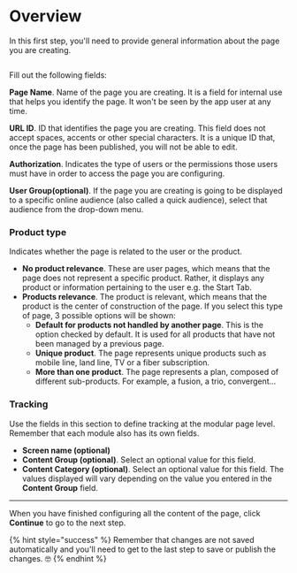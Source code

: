 # Overview

In this first step, you'll need to provide general information about the page you are creating.

<figure><img src="../.gitbook/assets/NewPage.png" alt=""><figcaption></figcaption></figure>

Fill out the following fields:

**Page Name**. Name of the page you are creating. It is a field for internal use that helps you identify the page. It won't be seen by the app user at any time.

**URL ID**. ID that identifies the page you are creating. This field does not accept spaces, accents or other special characters. It is a unique ID that, once the page has been published, you will not be able to edit.

**Authorization**. Indicates the type of users or the permissions those users must have in order to access the page you are configuring.

**User Group(optional)**. If the page you are creating is going to be displayed to a specific online audience (also called a quick audience), select that audience from the drop-down menu.

### **Product type**

Indicates whether the page is related to the user or the product.

* **No product relevance**. These are user pages, which means that the page does not represent a specific product. Rather, it displays any product or information pertaining to the user e.g. the Start Tab.
* **Products relevance**. The product is relevant, which means that the product is the center of construction of the page. If you select this type of page, 3 possible options will be shown:
  * **Default for products not handled by another page**. This is the option checked by default. It is used for all products that have not been managed by a previous page.
  * **Unique product**. The page represents unique products such as mobile line, land line, TV or a fiber subscription.
  * **More than one product**. The page represents a plan, composed of different sub-products. For example, a fusion, a trio, convergent...

### Tracking

Use the fields in this section to define tracking at the modular page level. Remember that each module also has its own fields.

* **Screen name (optional)**
* **Content Group (optional)**. Select an optional value for this field.
* **Content Category (optional)**. Select an optional value for this field. The values ​​displayed will vary depending on the value you entered in the **Content Group** field.

***

When you have finished configuring all the content of the page, click **Continue** to go to the next step.

{% hint style="success" %}
Remember that changes are not saved automatically and you'll need to get to the last step to save or publish the changes. 🤓
{% endhint %}
